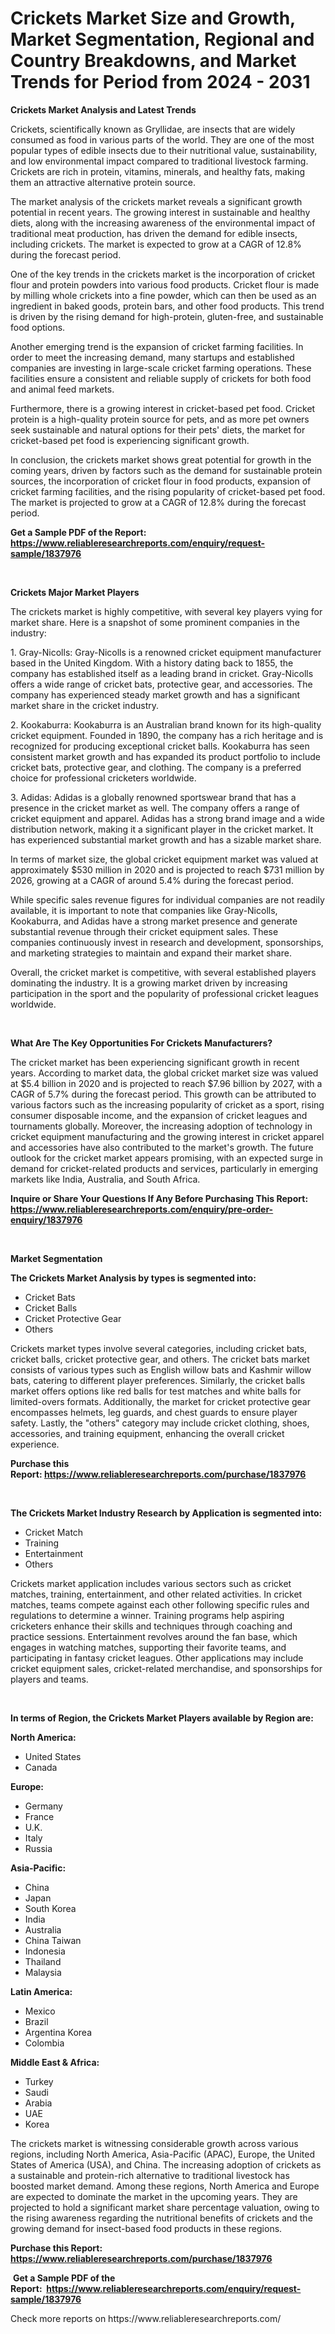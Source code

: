 <p><h1>Crickets Market Size and Growth, Market Segmentation, Regional and Country Breakdowns, and Market Trends for Period from 2024 -  2031</h1></p><p><strong>Crickets Market Analysis and Latest Trends</strong></p>
<p><p>Crickets, scientifically known as Gryllidae, are insects that are widely consumed as food in various parts of the world. They are one of the most popular types of edible insects due to their nutritional value, sustainability, and low environmental impact compared to traditional livestock farming. Crickets are rich in protein, vitamins, minerals, and healthy fats, making them an attractive alternative protein source.</p><p>The market analysis of the crickets market reveals a significant growth potential in recent years. The growing interest in sustainable and healthy diets, along with the increasing awareness of the environmental impact of traditional meat production, has driven the demand for edible insects, including crickets. The market is expected to grow at a CAGR of 12.8% during the forecast period.</p><p>One of the key trends in the crickets market is the incorporation of cricket flour and protein powders into various food products. Cricket flour is made by milling whole crickets into a fine powder, which can then be used as an ingredient in baked goods, protein bars, and other food products. This trend is driven by the rising demand for high-protein, gluten-free, and sustainable food options.</p><p>Another emerging trend is the expansion of cricket farming facilities. In order to meet the increasing demand, many startups and established companies are investing in large-scale cricket farming operations. These facilities ensure a consistent and reliable supply of crickets for both food and animal feed markets.</p><p>Furthermore, there is a growing interest in cricket-based pet food. Cricket protein is a high-quality protein source for pets, and as more pet owners seek sustainable and natural options for their pets' diets, the market for cricket-based pet food is experiencing significant growth.</p><p>In conclusion, the crickets market shows great potential for growth in the coming years, driven by factors such as the demand for sustainable protein sources, the incorporation of cricket flour in food products, expansion of cricket farming facilities, and the rising popularity of cricket-based pet food. The market is projected to grow at a CAGR of 12.8% during the forecast period.</p></p>
<p><strong>Get a Sample PDF of the Report:&nbsp; <a href="https://www.reliableresearchreports.com/enquiry/request-sample/1837976">https://www.reliableresearchreports.com/enquiry/request-sample/1837976</a></strong></p>
<p>&nbsp;</p>
<p><strong>Crickets Major Market Players</strong></p>
<p><p>The crickets market is highly competitive, with several key players vying for market share. Here is a snapshot of some prominent companies in the industry:</p><p>1. Gray-Nicolls: Gray-Nicolls is a renowned cricket equipment manufacturer based in the United Kingdom. With a history dating back to 1855, the company has established itself as a leading brand in cricket. Gray-Nicolls offers a wide range of cricket bats, protective gear, and accessories. The company has experienced steady market growth and has a significant market share in the cricket industry.</p><p>2. Kookaburra: Kookaburra is an Australian brand known for its high-quality cricket equipment. Founded in 1890, the company has a rich heritage and is recognized for producing exceptional cricket balls. Kookaburra has seen consistent market growth and has expanded its product portfolio to include cricket bats, protective gear, and clothing. The company is a preferred choice for professional cricketers worldwide.</p><p>3. Adidas: Adidas is a globally renowned sportswear brand that has a presence in the cricket market as well. The company offers a range of cricket equipment and apparel. Adidas has a strong brand image and a wide distribution network, making it a significant player in the cricket market. It has experienced substantial market growth and has a sizable market share.</p><p>In terms of market size, the global cricket equipment market was valued at approximately $530 million in 2020 and is projected to reach $731 million by 2026, growing at a CAGR of around 5.4% during the forecast period.</p><p>While specific sales revenue figures for individual companies are not readily available, it is important to note that companies like Gray-Nicolls, Kookaburra, and Adidas have a strong market presence and generate substantial revenue through their cricket equipment sales. These companies continuously invest in research and development, sponsorships, and marketing strategies to maintain and expand their market share.</p><p>Overall, the cricket market is competitive, with several established players dominating the industry. It is a growing market driven by increasing participation in the sport and the popularity of professional cricket leagues worldwide.</p></p>
<p>&nbsp;</p>
<p><strong>What Are The Key Opportunities For Crickets Manufacturers?</strong></p>
<p><p>The cricket market has been experiencing significant growth in recent years. According to market data, the global cricket market size was valued at $5.4 billion in 2020 and is projected to reach $7.96 billion by 2027, with a CAGR of 5.7% during the forecast period. This growth can be attributed to various factors such as the increasing popularity of cricket as a sport, rising consumer disposable income, and the expansion of cricket leagues and tournaments globally. Moreover, the increasing adoption of technology in cricket equipment manufacturing and the growing interest in cricket apparel and accessories have also contributed to the market's growth. The future outlook for the cricket market appears promising, with an expected surge in demand for cricket-related products and services, particularly in emerging markets like India, Australia, and South Africa.</p></p>
<p><strong>Inquire or Share Your Questions If Any Before Purchasing This Report: <a href="https://www.reliableresearchreports.com/enquiry/pre-order-enquiry/1837976">https://www.reliableresearchreports.com/enquiry/pre-order-enquiry/1837976</a></strong></p>
<p>&nbsp;</p>
<p><strong>Market Segmentation</strong></p>
<p><strong>The Crickets Market Analysis by types is segmented into:</strong></p>
<p><ul><li>Cricket Bats</li><li>Cricket Balls</li><li>Cricket Protective Gear</li><li>Others</li></ul></p>
<p><p>Crickets market types involve several categories, including cricket bats, cricket balls, cricket protective gear, and others. The cricket bats market consists of various types such as English willow bats and Kashmir willow bats, catering to different player preferences. Similarly, the cricket balls market offers options like red balls for test matches and white balls for limited-overs formats. Additionally, the market for cricket protective gear encompasses helmets, leg guards, and chest guards to ensure player safety. Lastly, the "others" category may include cricket clothing, shoes, accessories, and training equipment, enhancing the overall cricket experience.</p></p>
<p><strong>Purchase this Report:&nbsp;<a href="https://www.reliableresearchreports.com/purchase/1837976">https://www.reliableresearchreports.com/purchase/1837976</a></strong></p>
<p>&nbsp;</p>
<p><strong>The Crickets Market Industry Research by Application is segmented into:</strong></p>
<p><ul><li>Cricket Match</li><li>Training</li><li>Entertainment</li><li>Others</li></ul></p>
<p><p>Crickets market application includes various sectors such as cricket matches, training, entertainment, and other related activities. In cricket matches, teams compete against each other following specific rules and regulations to determine a winner. Training programs help aspiring cricketers enhance their skills and techniques through coaching and practice sessions. Entertainment revolves around the fan base, which engages in watching matches, supporting their favorite teams, and participating in fantasy cricket leagues. Other applications may include cricket equipment sales, cricket-related merchandise, and sponsorships for players and teams.</p></p>
<p>&nbsp;</p>
<p><strong>In terms of Region, the Crickets Market Players available by Region are:</strong></p>
<p>
    <p> <strong> North America: </strong>
        <ul>
            <li>United States</li>
            <li>Canada</li>
        </ul>
        </p> 
    <p> <strong> Europe: </strong>
        <ul>
            <li>Germany</li>
            <li>France</li>
            <li>U.K.</li>
            <li>Italy</li>
            <li>Russia</li>
        </ul>
        </p> 
    <p> <strong> Asia-Pacific: </strong>
        <ul>
            <li>China</li>
            <li>Japan</li>
            <li>South Korea</li>
            <li>India</li>
            <li>Australia</li>
            <li>China Taiwan</li>
            <li>Indonesia</li>
            <li>Thailand</li>
            <li>Malaysia</li>
        </ul>
        </p> 
    <p> <strong> Latin America: </strong>
        <ul>
            <li>Mexico</li>
            <li>Brazil</li>
            <li>Argentina Korea</li>
            <li>Colombia</li>
        </ul>
        </p> 
    <p> <strong> Middle East & Africa: </strong>
        <ul>
            <li>Turkey</li>
            <li>Saudi</li>
            <li>Arabia</li>
            <li>UAE</li>
            <li>Korea</li>
        </ul>
    </p>
    </p>
<p><p>The crickets market is witnessing considerable growth across various regions, including North America, Asia-Pacific (APAC), Europe, the United States of America (USA), and China. The increasing adoption of crickets as a sustainable and protein-rich alternative to traditional livestock has boosted market demand. Among these regions, North America and Europe are expected to dominate the market in the upcoming years. They are projected to hold a significant market share percentage valuation, owing to the rising awareness regarding the nutritional benefits of crickets and the growing demand for insect-based food products in these regions.</p></p>
<p><strong>Purchase this Report: <a href="https://www.reliableresearchreports.com/purchase/1837976">https://www.reliableresearchreports.com/purchase/1837976</a></strong></p>
<p>&nbsp;<strong>Get a Sample PDF of the Report:&nbsp;&nbsp;<a href="https://www.reliableresearchreports.com/enquiry/request-sample/1837976">https://www.reliableresearchreports.com/enquiry/request-sample/1837976</a></strong></p>
<p><strong></strong></p>
<p>Check more reports on https://www.reliableresearchreports.com/</p>